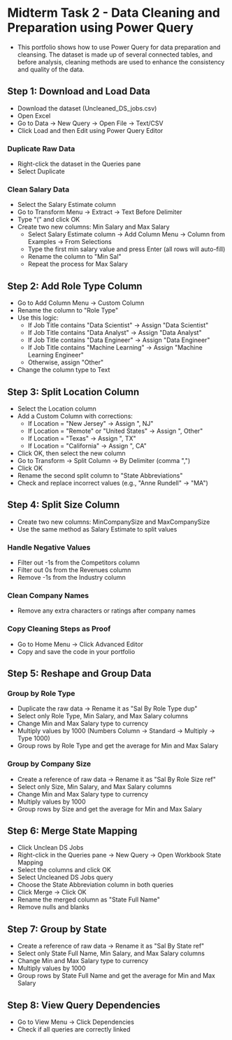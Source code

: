 # Midterm Task 2 - Data Cleaning and Preparation using Power Query
- This portfolio shows how to use Power Query for data preparation and cleansing. The dataset is made up of several connected tables, and before analysis, cleaning methods are used to enhance the consistency and quality of the data.


## Step 1: Download and Load Data
- Download the dataset (Uncleaned_DS_jobs.csv)  
- Open Excel  
- Go to Data → New Query → Open File → Text/CSV
- Click Load and then Edit using Power Query Editor
### Duplicate Raw Data
- Right-click the dataset in the Queries pane  
- Select Duplicate
### Clean Salary Data
- Select the Salary Estimate column  
- Go to Transform Menu → Extract → Text Before Delimiter  
- Type "(" and click OK  
- Create two new columns: Min Salary and Max Salary  
   - Select Salary Estimate column → Add Column Menu → Column from Examples → From Selections  
   - Type the first min salary value and press Enter (all rows will auto-fill)  
   - Rename the column to "Min Sal"  
   - Repeat the process for Max Salary  
  

## Step 2: Add Role Type Column
- Go to Add Column Menu → Custom Column  
- Rename the column to "Role Type"  
- Use this logic:  
   - If Job Title contains "Data Scientist" → Assign "Data Scientist"  
   - If Job Title contains "Data Analyst" → Assign "Data Analyst"  
   - If Job Title contains "Data Engineer" → Assign "Data Engineer"  
   - If Job Title contains "Machine Learning" → Assign "Machine Learning Engineer"  
   - Otherwise, assign "Other"  
- Change the column type to Text  

## Step 3: Split Location Column
- Select the Location column
-  Add a Custom Column with corrections:  
   - If Location = "New Jersey" → Assign ", NJ"  
   - If Location = "Remote" or "United States" → Assign ", Other"  
   - If Location = "Texas" → Assign ", TX"  
   - If Location = "California" → Assign ", CA"  
- Click OK, then select the new column  
- Go to Transform → Split Column → By Delimiter (comma ",")  
- Click OK  
- Rename the second split column to "State Abbreviations"  
- Check and replace incorrect values (e.g., "Anne Rundell" → "MA")  


## Step 4: Split Size Column
- Create two new columns: MinCompanySize and MaxCompanySize  
- Use the same method as Salary Estimate to split values
### Handle Negative Values
- Filter out -1s from the Competitors column  
- Filter out 0s from the Revenues column  
- Remove -1s from the Industry column
### Clean Company Names
- Remove any extra characters or ratings after company names
### Copy Cleaning Steps as Proof 
- Go to Home Menu → Click Advanced Editor  
- Copy and save the code in your portfolio

## Step 5: Reshape and Group Data
### Group by Role Type
- Duplicate the raw data → Rename it as "Sal By Role Type dup"
- Select only Role Type, Min Salary, and Max Salary columns  
- Change Min and Max Salary type to currency  
- Multiply values by 1000 (Numbers Column → Standard → Multiply → Type 1000)  
- Group rows by Role Type and get the average for Min and Max Salary

### Group by Company Size  
- Create a reference of raw data → Rename it as "Sal By Role Size ref"
- Select only Size, Min Salary, and Max Salary columns  
- Change Min and Max Salary type to currency  
- Multiply values by 1000  
- Group rows by Size and get the average for Min and Max Salary  


## Step 6: Merge State Mapping
- Click Unclean DS Jobs  
- Right-click in the Queries pane → New Query → Open Workbook State Mapping  
- Select the columns and click OK  
- Select Uncleaned DS Jobs query  
- Choose the State Abbreviation column in both queries  
- Click Merge → Click OK  
- Rename the merged column as "State Full Name"  
- Remove nulls and blanks  

## Step 7: Group by State
- Create a reference of raw data → Rename it as "Sal By State ref"  
- Select only State Full Name, Min Salary, and Max Salary columns  
- Change Min and Max Salary type to currency  
- Multiply values by 1000  
- Group rows by State Full Name and get the average for Min and Max Salary

## Step 8: View Query Dependencies  
- Go to View Menu → Click Dependencies  
- Check if all queries are correctly linked 
